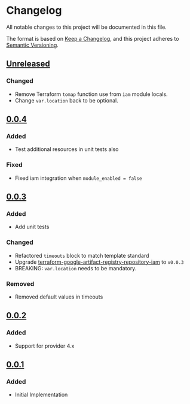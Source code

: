 # Changelog

All notable changes to this project will be documented in this file.

The format is based on [Keep a Changelog](https://keepachangelog.com/en/1.0.0/),
and this project adheres to [Semantic Versioning](https://semver.org/spec/v2.0.0.html).

## [Unreleased]

### Changed

- Remove Terraform `tomap` function use from `iam` module locals.
- Change `var.location` back to be optional.

## [0.0.4]

### Added

- Test additional resources in unit tests also

### Fixed

- Fixed iam integration when `module_enabled = false`

## [0.0.3]

### Added

- Add unit tests

### Changed

- Refactored `timeouts` block to match template standard
- Upgrade [terraform-google-artifact-registry-repository-iam](https://github.com/mineiros-io/terraform-google-artifact-registry-repository-iam) to `v0.0.3`
- BREAKING: `var.location` needs to be mandatory.

### Removed

- Removed default values in timeouts 

## [0.0.2]

### Added

- Support for provider 4.x

## [0.0.1]

### Added

- Initial Implementation

[unreleased]: https://github.com/mineiros-io/terraform-google-artifact-registry-repository/compare/v0.0.4...HEAD
[0.0.4]: https://github.com/mineiros-io/terraform-google-artifact-registry-repository/compare/v0.0.3...v0.0.4
[0.0.3]: https://github.com/mineiros-io/terraform-google-artifact-registry-repository/compare/v0.0.2...v0.0.3
[0.0.2]: https://github.com/mineiros-io/terraform-google-artifact-registry-repository/compare/v0.0.1...v0.0.2
[0.0.1]: https://github.com/mineiros-io/terraform-google-artifact-registry-repository/releases/tag/v0.0.1
